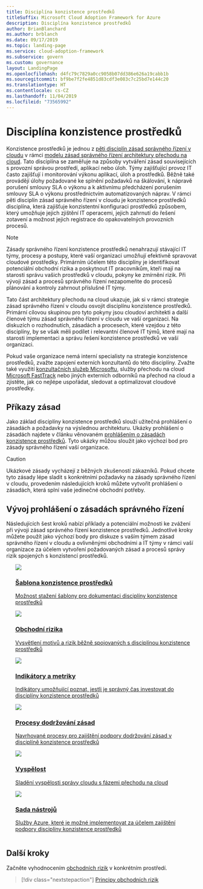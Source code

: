 ```yaml
---
title: Disciplína konzistence prostředků
titleSuffix: Microsoft Cloud Adoption Framework for Azure
description: Disciplína konzistence prostředků
author: BrianBlanchard
ms.author: brblanch
ms.date: 09/17/2019
ms.topic: landing-page
ms.service: cloud-adoption-framework
ms.subservice: govern
ms.custom: governance
layout: LandingPage
ms.openlocfilehash: d4fc79c7829a0cc9058b07dd386e626a19cabb1b
ms.sourcegitcommit: bf9be7f2fe4851d83cdf3e083c7c25bd7e144c20
ms.translationtype: HT
ms.contentlocale: cs-CZ
ms.lasthandoff: 11/04/2019
ms.locfileid: "73565992"
---
```

# <a name="resource-consistency-discipline-overview"></a>Disciplína konzistence prostředků

Konzistence prostředků je jednou z [pěti disciplín zásad správného řízení v cloudu](../governance-disciplines.md) v rámci [modelu zásad správného řízení architektury přechodu na cloud](../index.md). Tato disciplína se zaměřuje na způsoby vytváření zásad souvisejících s provozní správou prostředí, aplikací nebo úloh. Týmy zajišťující provoz IT často zajišťují i monitorování výkonu aplikací, úloh a prostředků. Běžně také provádějí úlohy požadované ke splnění požadavků na škálování, k nápravě porušení smlouvy SLA o výkonu a k aktivnímu předcházení porušením smlouvy SLA o výkonu prostřednictvím automatizovaných náprav. V rámci pěti disciplín zásad správného řízení v cloudu je konzistence prostředků disciplína, která zajišťuje konzistentní konfiguraci prostředků způsobem, který umožňuje jejich zjištění IT operacemi, jejich zahrnutí do řešení zotavení a možnost jejich registrace do opakovatelných provozních procesů.

> [!NOTE]
> Zásady správného řízení konzistence prostředků nenahrazují stávající IT týmy, procesy a postupy, které vaší organizaci umožňují efektivně spravovat cloudové prostředky. Primárním účelem této disciplíny je identifikovat potenciální obchodní rizika a poskytnout IT pracovníkům, kteří mají na starosti správu vašich prostředků v cloudu, pokyny ke zmírnění rizik. Při vývoji zásad a procesů správného řízení nezapomeňte do procesů plánování a kontroly zahrnout příslušné IT týmy.

Tato část architektury přechodu na cloud ukazuje, jak si v rámci strategie zásad správného řízení v cloudu osvojit disciplínu konzistence prostředků. Primární cílovou skupinou pro tyto pokyny jsou cloudoví architekti a další členové týmu zásad správného řízení v cloudu ve vaší organizaci. Na diskuzích o rozhodnutích, zásadách a procesech, které vzejdou z této disciplíny, by se však měli podílet i relevantní členové IT týmů, které mají na starosti implementaci a správu řešení konzistence prostředků ve vaší organizaci.

Pokud vaše organizace nemá interní specialisty na strategie konzistence prostředků, zvažte zapojení externích konzultantů do této disciplíny. Zvažte také využití [konzultačních služeb Microsoftu](https://www.microsoft.com/enterprise/services), služby přechodu na cloud [Microsoft FastTrack](https://azure.microsoft.com/programs/azure-fasttrack) nebo jiných externích odborníků na přechod na cloud a zjistěte, jak co nejlépe uspořádat, sledovat a optimalizovat cloudové prostředky.

## <a name="policy-statements"></a>Příkazy zásad

Jako základ disciplíny konzistence prostředků slouží užitečná prohlášení o zásadách a požadavky na výslednou architekturu. Ukázky prohlášení o zásadách najdete v článku věnovaném [prohlášením o zásadách konzistence prostředků](./policy-statements.md). Tyto ukázky můžou sloužit jako výchozí bod pro zásady správného řízení vaší organizace.

> [!CAUTION]
> Ukázkové zásady vycházejí z běžných zkušeností zákazníků. Pokud chcete tyto zásady lépe sladit s konkrétními požadavky na zásady správného řízení v cloudu, provedením následujících kroků můžete vytvořit prohlášení o zásadách, která splní vaše jedinečné obchodní potřeby.

## <a name="develop-governance-policy-statements"></a>Vývoj prohlášení o zásadách správného řízení

Následujících šest kroků nabízí příklady a potenciální možnosti ke zvážení při vývoji zásad správného řízení konzistence prostředků. Jednotlivé kroky můžete použít jako výchozí body pro diskuze s vaším týmem zásad správného řízení v cloudu a ovlivněnými obchodními a IT týmy v rámci vaší organizace za účelem vytvoření požadovaných zásad a procesů správy rizik spojených s konzistencí prostředků.

<!-- markdownlint-disable MD033 -->

<ul class="panelContent cardsE">
<li style="display: flex; flex-direction: column;">
    <a href="./template.md">
        <div class="cardSize">
            <div class="cardPadding" >
                <div class="card" >
                    <div class="cardImageOuter">
                        <div class="cardImage">
                            <img src="../../_images/govern/process-template.png" class="x-hidden-focus"/>
                        </div>
                    </div>
                    <div class="cardText" style="padding-left:0px;">
                        <h3>Šablona konzistence prostředků</h3>
                        <p class="x-hidden-focus">Možnost stažení šablony pro dokumentaci disciplíny konzistence prostředků</p>
                    </div>
                </div>
            </div>
        </div>
    </a>
</li><li style="display: flex; flex-direction: column;">
    <a href="./business-risks.md">
        <div class="cardSize">
            <div class="cardPadding" >
                <div class="card" >
                    <div class="cardImageOuter">
                        <div class="cardImage">
                            <img src="../../_images/govern/process-risks.png" class="x-hidden-focus"/>
                        </div>
                    </div>
                    <div class="cardText" style="padding-left:0px;">
                        <h3>Obchodní rizika</h3>
                        <p class="x-hidden-focus">Vysvětlení motivů a rizik běžně spojovaných s disciplínou konzistence prostředků</p>
                    </div>
                </div>
            </div>
        </div>
    </a>
</li>
<li style="display: flex; flex-direction: column;">
    <a href="./metrics-tolerance.md">
        <div class="cardSize">
            <div class="cardPadding" >
                <div class="card" >
                    <div class="cardImageOuter">
                        <div class="cardImage">
                            <img src="../../_images/govern/process-metrics.png" class="x-hidden-focus"/>
                        </div>
                    </div>
                    <div class="cardText" style="padding-left:0px;">
                        <h3>Indikátory a metriky</h3>
                        <p class="x-hidden-focus">Indikátory umožňující poznat, jestli je správný čas investovat do disciplíny konzistence prostředků</p>
                    </div>
                </div>
            </div>
        </div>
    </a>
</li>
<li style="display: flex; flex-direction: column;">
    <a href="./compliance-processes.md">
        <div class="cardSize">
            <div class="cardPadding" >
                <div class="card" >
                    <div class="cardImageOuter">
                        <div class="cardImage">
                            <img src="../../_images/govern/process-enforce.png" class="x-hidden-focus"/>
                        </div>
                    </div>
                    <div class="cardText" style="padding-left:0px;">
                        <h3>Procesy dodržování zásad</h3>
                        <p class="x-hidden-focus">Navrhované procesy pro zajištění podpory dodržování zásad v disciplíně konzistence prostředků</p>
                    </div>
                </div>
            </div>
        </div>
    </a>
</li>
<li style="display: flex; flex-direction: column;">
    <a href="./discipline-improvement.md">
        <div class="cardSize">
            <div class="cardPadding" >
                <div class="card" >
                    <div class="cardImageOuter">
                        <div class="cardImage">
                            <img src="../../_images/govern/process-maturity.png" class="x-hidden-focus"/>
                        </div>
                    </div>
                    <div class="cardText" style="padding-left:0px;">
                        <h3>Vyspělost</h3>
                        <p class="x-hidden-focus">Sladění vyspělosti správy cloudu s fázemi přechodu na cloud</p>
                    </div>
                </div>
            </div>
        </div>
    </a>
</li>
<li style="display: flex; flex-direction: column;">
    <a href="./toolchain.md">
        <div class="cardSize">
            <div class="cardPadding" >
                <div class="card" >
                    <div class="cardImageOuter">
                        <div class="cardImage">
                            <img src="../../_images/govern/process-toolchain.png" class="x-hidden-focus"/>
                        </div>
                    </div>
                    <div class="cardText" style="padding-left:0px;">
                        <h3>Sada nástrojů</h3>
                        <p class="x-hidden-focus">Služby Azure, které je možné implementovat za účelem zajištění podpory disciplíny konzistence prostředků</p>
                    </div>
                </div>
            </div>
        </div>
    </a>
</li>
</ul>

## <a name="next-steps"></a>Další kroky

Začněte vyhodnocením [obchodních rizik](./business-risks.md) v konkrétním prostředí.

> [!div class="nextstepaction"]
> [Principy obchodních rizik](./business-risks.md)
